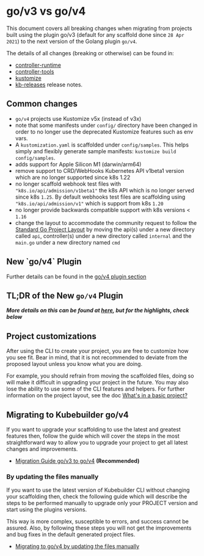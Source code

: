 # go/v3 vs go/v4

This document covers all breaking changes when migrating from projects built using the plugin go/v3 (default for any scaffold done since `28 Apr 2021`) to the next version of the Golang plugin `go/v4`.

The details of all changes (breaking or otherwise) can be found in:

- [controller-runtime][controller-runtime]
- [controller-tools][controller-tools]
- [kustomize][kustomize-release]
- [kb-releases][kb-releases] release notes.

## Common changes

- `go/v4` projects use Kustomize v5x (instead of v3x)
- note that some manifests under `config/` directory have been changed in order to no longer use the deprecated Kustomize features
  such as env vars.
- A `kustomization.yaml` is scaffolded under `config/samples`. This helps simply and flexibly generate sample manifests: `kustomize build config/samples`.
- adds support for Apple Silicon M1 (darwin/arm64)
- remove support to CRD/WebHooks Kubernetes API v1beta1 version which are no longer supported since k8s 1.22
- no longer scaffold webhook test files with `"k8s.io/api/admission/v1beta1"` the k8s API which is no longer served since k8s `1.25`. By default
  webhooks test files are scaffolding using `"k8s.io/api/admission/v1"` which is support from k8s `1.20`
- no longer provide backwards compatible support with k8s versions < `1.16`
- change the layout to accommodate the community request to follow the [Standard Go Project Layout][standard-go-project]
by moving the api(s) under a new directory called `api`, controller(s) under a new directory called `internal` and the `main.go` under a new directory named `cmd`

<aside class="note">
<H1> New `go/v4` Plugin </H1>

Further details can be found in the [go/v4 plugin section][go/v4-doc]

</aside>

## TL;DR of the New `go/v4` Plugin

**_More details on this can be found at [here][kb-releases], but for the highlights, check below_**

<aside class="note warning">
<h1>Project customizations</h1>

After using the CLI to create your project, you are free to customize how you see fit. Bear in mind, that it is not recommended to deviate from the proposed layout unless you know what you are doing.

For example, you should refrain from moving the scaffolded files, doing so will make it difficult in upgrading your project in the future. You may also lose the ability to use some of the CLI features and helpers. For further information on the project layout, see the doc [What's in a basic project?][basic-project-doc]

</aside>

## Migrating to Kubebuilder go/v4

If you want to upgrade your scaffolding to use the latest and greatest features then, follow the guide
which will cover the steps in the most straightforward way to allow you to upgrade your project to get all
latest changes and improvements.

- [Migration Guide go/v3 to go/v4][migration-guide-gov3-to-gov4] **(Recommended)**

### By updating the files manually

If you want to use the latest version of Kubebuilder CLI without changing your scaffolding then, check the following guide which will describe the steps to be performed manually to upgrade only your PROJECT version and start using the plugins versions.

This way is more complex, susceptible to errors, and success cannot be assured. Also, by following these steps you will not get the improvements and bug fixes in the default generated project files.

- [Migrating to go/v4 by updating the files manually][manually-upgrade]

[plugins-phase1-design-doc]: https://github.com/kubernetes-sigs/kubebuilder/blob/master/designs/extensible-cli-and-scaffolding-plugins-phase-1.md
[plugins-phase1-design-doc-1.5]: https://github.com/kubernetes-sigs/kubebuilder/blob/master/designs/extensible-cli-and-scaffolding-plugins-phase-1-5.md
[plugins-phase2-design-doc]: https://github.com/kubernetes-sigs/kubebuilder/blob/master/designs/extensible-cli-and-scaffolding-plugins-phase-2.md
[plugins-section]: ./../plugins/plugins.md
[kustomize]: https://github.com/kubernetes-sigs/kustomize/releases/tag/kustomize%2Fv4.0.0
[go/v4-doc]: ./../plugins/go-v4-plugin.md
[migration-guide-gov3-to-gov4]: migration_guide_gov3_to_gov4.md
[manually-upgrade]: manually_migration_guide_gov3_to_gov4.md
[basic-project-doc]: ./../cronjob-tutorial/basic-project.md
[standard-go-project]: https://github.com/golang-standards/project-layout
[controller-runtime]: https://github.com/kubernetes-sigs/controller-runtime
[controller-tools]: https://github.com/kubernetes-sigs/controller-tools
[kustomize-release]: https://github.com/kubernetes-sigs/kustomize/releases/tag/kustomize%2Fv5.0.0
[kb-releases]: https://github.com/kubernetes-sigs/kubebuilder/releases
